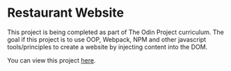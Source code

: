 # Restaurant Website

This project is being completed as part of The Odin Project curriculum.
The goal if this project is to use OOP, Webpack, NPM and other javascript tools/principles
to create a website by injecting content into the DOM.

You can view this project <a href="https://bst003.github.io/restaurant/">here</a>.